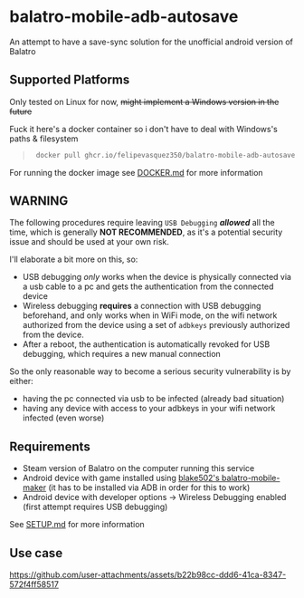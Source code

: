 # balatro-mobile-adb-autosave
 An attempt to have a save-sync solution for the unofficial android version of Balatro

## Supported Platforms
Only tested on Linux for now, ~~might implement a Windows version in the future~~

Fuck it here's a docker container so i don't have to deal with Windows's paths & filesystem

>```bash
>  docker pull ghcr.io/felipevasquez350/balatro-mobile-adb-autosave:latest
>```

For running the docker image see [DOCKER.md](DOCKER.md) for more information

## WARNING
The following procedures require leaving `USB Debugging` ***allowed*** all the time, which is generally **NOT RECOMMENDED**, as it's a potential security issue and should be used at your own risk.

I'll elaborate a bit more on this, so:
- USB debugging *only* works when the device is physically connected via a usb cable to a pc and gets the authentication from the connected device
- Wireless debugging **requires** a connection with USB debugging beforehand, and only works when in WiFi mode, on the wifi network authorized from the device using a set of `adbkeys` previously authorized from the device.
- After a reboot, the authentication is automatically revoked for USB debugging, which requires a new manual connection

So the only reasonable way to become a serious security vulnerability is by either:
- having the pc connected via usb to be infected (already bad situation)
- having any device with access to your adbkeys in your wifi network infected (even worse)

## Requirements
- Steam version of Balatro on the computer running this service
- Android device with game installed using [blake502's balatro-mobile-maker](https://github.com/blake502/balatro-mobile-maker) (it has to be installed via ADB in order for this to work)
- Android device with developer options -> Wireless Debugging enabled (first attempt requires USB debugging)

See [SETUP.md](SETUP.md) for more information

## Use case
https://github.com/user-attachments/assets/b22b98cc-ddd6-41ca-8347-572f4ff58517
